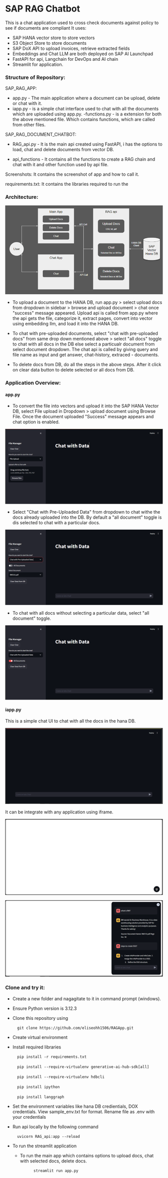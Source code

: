 # SAP RAG Chatbot

This is a chat application used to cross check documents against policy to see if documents are compliant 
It uses:
- SAP HANA vector store to store vectors
- S3 Object Store to store documents
- SAP DoX API to upload invoices, retrieve extracted fields
- Embeddings and Chat LLM are both deployed on SAP AI Launchpad
- FastAPI for api, Langchain for DevOps and AI chain
- Streamlit for application.

### Structure of Repository:

SAP_RAG_APP:

- app.py - The main application where a document can be upload, delete or chat with it.
- iapp.py - is a simple chat interface used to chat with all the documents which are uploaded using app.py.
-functions.py - is a extension for both the above mentioned file. Which contains functions, which are called from other files.

SAP_RAG_DOCUMENT_CHATBOT:

- RAG_api.py - It is the main api created using FastAPI, i has the options to load, chat and delete documents from vector DB.

- api_functions - It contains all the functions to create a RAG chain and chat with it and other function used by api file.


Screenshots:
It contains the screenshot of app and how to call it.

requirements.txt:
It contains the libraries required to run the

### Architecture:

![Architecture](Screenshots/Architecture.PNG "Architecture of the APP")

- To upload a document to the HANA DB, run app.py > select upload docs from dropdown in sidebar > browse and upload document > chat once "success" message appeared. Upload api is called from app.py where the api gets the file, categorize it, extract pages, convert into vector using embedding llm, and load it into the HANA DB.

- To chat with pre-uploaded documents, select "chat with pre-uploaded docs" from same drop down mentioned above > select "all docs" toggle to chat with all docs in the DB else select a particualr document from select document dropdown. The chat api is called by giving query and file name as input and get answer, chat-history, extraced - documents.

- To delete docs from DB, do all the steps in the above steps. After it click on clear data button to delete selected or all docs from DB.

### Application Overview:

#### **app.py** 

- To convert the file into vectors and upload it into the SAP HANA Vector DB, select File upload in Dropdown > upload document using Browse File. Once the document uploaded "Success" message appears and chat option is enabled.

![app.py - upload Data](Screenshots/detailed_app_upload_data.PNG "app.py - upload Data")

- Select "Chat with Pre-Uploaded Data" from dropdown to chat withe the docs already uploaded into the DB. By default a "all document" toggle is dis selected to chat with a particular docs.

![app.py - Pre_uploaded Data - select Docs](Screenshots/detailed_app_preuploaded_doc_select_doc.PNG "app.py - Pre_uploaded Data - select Docs")

- To chat with all docs without selecting a particular data, select "all document" toggle.

![app.py - Pre_uploaded Data - select Docs](Screenshots/detailed_app_preuploaded_doc_all_doc.PNG "app.py - Pre_uploaded Data - select Docs")

#### iapp.py

This is a simple chat UI to chat with all the docs in the hana DB. 

![iapp.py - simple chat](Screenshots/iapp_ss.PNG "iapp.py - simple chat")

It can be integrate with any application using iframe.

![chat widget](Screenshots/Chatbot_html2_ss.PNG "chat widget")

![chat widget](Screenshots/Chatbot_html_ss.PNG "chat widget")

### Clone and try it:

- Create a new folder and nagagitate to it in command prompt (windows).

- Ensure Python version is 3.12.3

- Clone this repository using
    
        git clone https://github.com/eliseohh1506/RAGApp.git

- Create virtual environment 

- Install required libraries
    
        pip install -r requirements.txt

        pip install --require-virtualenv generative-ai-hub-sdk[all]

        pip install --require-virtualenv hdbcli

        pip install ipython

        pip install langgraph
  
- Set the environment variables like hana DB credientials, DOX credentials. View sample_env.txt for format. Rename file as .env with your credentials

- Run api locally by the following command

        uvicorn RAG_api:app --reload

- To run the streamlit application

    * To run the main app which contains options to upload docs, chat with selected docs, delete docs.

                streamlit run app.py 